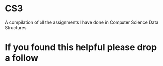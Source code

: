 # CS3
A compilation of all the assignments I have done in Computer Science Data Structures
# If you found this helpful please drop a follow
